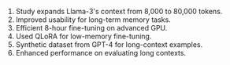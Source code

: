 1. Study expands Llama-3's context from 8,000 to 80,000 tokens.
2. Improved usability for long-term memory tasks.
3. Efficient 8-hour fine-tuning on advanced GPU.
4. Used QLoRA for low-memory fine-tuning.
5. Synthetic dataset from GPT-4 for long-context examples.
6. Enhanced performance on evaluating long contexts.
